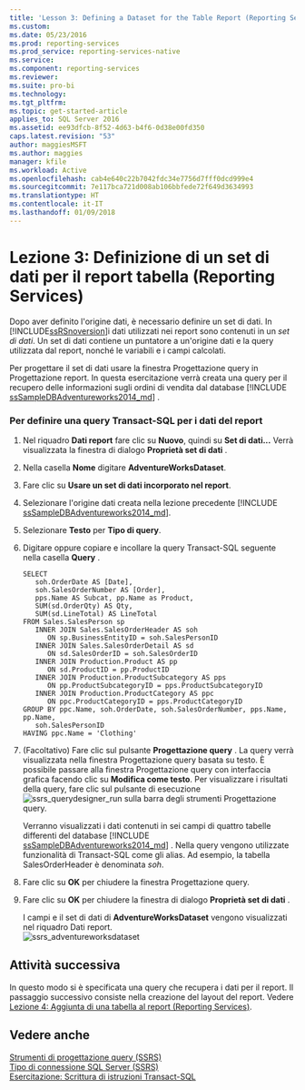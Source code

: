 ```yaml
---
title: 'Lesson 3: Defining a Dataset for the Table Report (Reporting Services) (Lezione 3: Definizione di un set di dati per il report tabella (Reporting Services)) | Microsoft Docs'
ms.custom: 
ms.date: 05/23/2016
ms.prod: reporting-services
ms.prod_service: reporting-services-native
ms.service: 
ms.component: reporting-services
ms.reviewer: 
ms.suite: pro-bi
ms.technology: 
ms.tgt_pltfrm: 
ms.topic: get-started-article
applies_to: SQL Server 2016
ms.assetid: ee93dfcb-8f52-4d63-b4f6-0d38e00fd350
caps.latest.revision: "53"
author: maggiesMSFT
ms.author: maggies
manager: kfile
ms.workload: Active
ms.openlocfilehash: cab4e640c22b7042fdc34e7756d7fff0dcd999e4
ms.sourcegitcommit: 7e117bca721d008ab106bbfede72f649d3634993
ms.translationtype: HT
ms.contentlocale: it-IT
ms.lasthandoff: 01/09/2018
---
```

# <a name="lesson-3-defining-a-dataset-for-the-table-report-reporting-services"></a>Lezione 3: Definizione di un set di dati per il report tabella (Reporting Services)
Dopo aver definito l'origine dati, è necessario definire un set di dati. In [!INCLUDE[ssRSnoversion](../includes/ssrsnoversion-md.md)]i dati utilizzati nei report sono contenuti in un *set di dati*. Un set di dati contiene un puntatore a un'origine dati e la query utilizzata dal report, nonché le variabili e i campi calcolati.  
  
Per progettare il set di dati usare la finestra Progettazione query in Progettazione report. In questa esercitazione verrà creata una query per il recupero delle informazioni sugli ordini di vendita dal database [!INCLUDE [ssSampleDBAdventureworks2014_md](../includes/sssampledbadventureworks2014-md.md)] .  
  
### <a name="to-define-a-transact-sql-query-for-report-data"></a>Per definire una query Transact-SQL per i dati del report  
  
1.  Nel riquadro **Dati report** fare clic su **Nuovo**, quindi su **Set di dati...** Verrà visualizzata la finestra di dialogo **Proprietà set di dati** .  
  
2.  Nella casella **Nome** digitare **AdventureWorksDataset**.  
  
3.  Fare clic su **Usare un set di dati incorporato nel report**.  
  
4.  Selezionare l'origine dati creata nella lezione precedente [!INCLUDE [ssSampleDBAdventureworks2014_md](../includes/sssampledbadventureworks2014-md.md)].   
5. Selezionare **Testo** per **Tipo di query**.  
  
6.  Digitare oppure copiare e incollare la query Transact-SQL seguente nella casella **Query** .  
  
    ```  
    SELECT   
       soh.OrderDate AS [Date],   
       soh.SalesOrderNumber AS [Order],   
       pps.Name AS Subcat, pp.Name as Product,    
       SUM(sd.OrderQty) AS Qty,  
       SUM(sd.LineTotal) AS LineTotal  
    FROM Sales.SalesPerson sp   
       INNER JOIN Sales.SalesOrderHeader AS soh   
          ON sp.BusinessEntityID = soh.SalesPersonID  
       INNER JOIN Sales.SalesOrderDetail AS sd   
          ON sd.SalesOrderID = soh.SalesOrderID  
       INNER JOIN Production.Product AS pp   
          ON sd.ProductID = pp.ProductID  
       INNER JOIN Production.ProductSubcategory AS pps   
          ON pp.ProductSubcategoryID = pps.ProductSubcategoryID  
       INNER JOIN Production.ProductCategory AS ppc   
          ON ppc.ProductCategoryID = pps.ProductCategoryID  
    GROUP BY ppc.Name, soh.OrderDate, soh.SalesOrderNumber, pps.Name, pp.Name,   
       soh.SalesPersonID  
    HAVING ppc.Name = 'Clothing'  
    ```  
  
7.  (Facoltativo) Fare clic sul pulsante **Progettazione query** . La query verrà visualizzata nella finestra Progettazione query basata su testo. È possibile passare alla finestra Progettazione query con interfaccia grafica facendo clic su **Modifica come testo**. Per visualizzare i risultati della query, fare clic sul pulsante di esecuzione ![ssrs_querydesigner_run](../reporting-services/media/ssrs-querydesigner-run.png)  sulla barra degli strumenti Progettazione query.  
  
    Verranno visualizzati i dati contenuti in sei campi di quattro tabelle differenti del database [!INCLUDE [ssSampleDBAdventureworks2014_md](../includes/sssampledbadventureworks2014-md.md)] . Nella query vengono utilizzate funzionalità di Transact-SQL come gli alias. Ad esempio, la tabella SalesOrderHeader è denominata *soh*.  
  
8.  Fare clic su **OK** per chiudere la finestra Progettazione query.  
  
9.  Fare clic su **OK** per chiudere la finestra di dialogo **Proprietà set di dati** .  
  
    I campi e il set di dati di **AdventureWorksDataset** vengono visualizzati nel riquadro Dati report.  
    ![ssrs_adventureworksdataset](../reporting-services/media/ssrs-adventureworksdataset.png)  
  
## <a name="next-task"></a>Attività successiva  
In questo modo si è specificata una query che recupera i dati per il report. Il passaggio successivo consiste nella creazione del layout del report. Vedere [Lezione 4: Aggiunta di una tabella al report &#40;Reporting Services&#41;](../reporting-services/lesson-4-adding-a-table-to-the-report-reporting-services.md).  
  
## <a name="see-also"></a>Vedere anche  
[Strumenti di progettazione query &#40;SSRS&#41;](../reporting-services/report-data/query-design-tools-ssrs.md)  
[Tipo di connessione SQL Server &#40;SSRS&#41;](../reporting-services/report-data/sql-server-connection-type-ssrs.md)  
[Esercitazione: Scrittura di istruzioni Transact-SQL](../t-sql/tutorial-writing-transact-sql-statements.md)  
  
  
  

